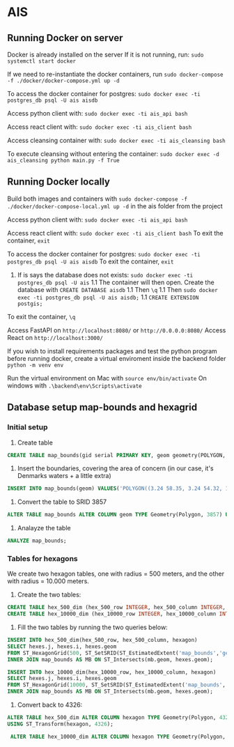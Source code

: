 # AIS

## Running Docker on server
Docker is already installed on the server
If it is not running, run: ```sudo systemctl start docker```

If we need to re-instantiate the docker containers, run 
```sudo docker-compose -f ./docker/docker-compose.yml up -d```

To access the docker container for postgres:
```sudo docker exec -ti postgres_db psql -U ais aisdb```

Access python client with: 
```sudo docker exec -ti ais_api bash```

Access react client with: 
```sudo docker exec -ti ais_client bash```

Access cleansing container with:
```sudo docker exec -ti ais_cleansing bash```

To execute cleansing without entering the container:
```sudo docker exec -d ais_cleansing python main.py -f True```

## Running Docker locally
Build both images and containers with ```sudo docker-compose -f ./docker/docker-compose-local.yml up -d``` in the ais folder from the project

Access python client with: 
```sudo docker exec -ti ais_api bash```

Access react client with: 
```sudo docker exec -ti ais_client bash```
To exit the container, ```exit```

To access the docker container for postgres:
```sudo docker exec -ti postgres_db psql -U ais aisdb```
To exit the container, ```exit```

1. If is says the database does not exists:
```sudo docker exec -ti postgres_db psql -U ais```
1.1 The container will then open. Create the database with ```CREATE DATABASE aisdb```
1.1 Then ```\q```
1.1 Then ```sudo docker exec -ti postgres_db psql -U ais aisdb;```
1.1 ```CREATE EXTENSION postgis;```

To exit the container, ```\q```

Access FastAPI on ```http://localhost:8080/``` or ```http://0.0.0.0:8080/```
Access React on ```http://localhost:3000/```

If you wish to install requirements packages and test the python program before running docker, create a virtual enviroment inside the backend folder
```python -m venv env```

Run the virtual environment on Mac with 
```source env/bin/activate```
On windows with ```.\backend\env\Scripts\activate```

## Database setup map-bounds and hexagrid
### Initial setup
1. Create table 
```SQL
CREATE TABLE map_bounds(gid serial PRIMARY KEY, geom geometry(POLYGON, 4326));
```

1. Insert the boundaries, covering the area of concern (in our case, it's Denmarks waters + a little extra)
```SQL
INSERT INTO map_bounds(geom) VALUES('POLYGON((3.24 58.35, 3.24 54.32, 16.49 54.32, 16.49 58.35, 3.24 58.35))');
```

1. Convert the table to SRID 3857 
```SQL
ALTER TABLE map_bounds ALTER COLUMN geom TYPE Geometry(Polygon, 3857) USING ST_Transform(geom, 3857); 
```

1. Analayze the table 
```SQL
ANALYZE map_bounds;
```

### Tables for hexagons
We create two hexagon tables, one with radius = 500 meters, and the other with radius = 10.000 meters.
1. Create the two tables:
```SQL
CREATE TABLE hex_500_dim (hex_500_row INTEGER, hex_500_column INTEGER, PRIMARY KEY(hex_500_row, hex_500_column), hexagon geometry);
CREATE TABLE hex_10000_dim (hex_10000_row INTEGER, hex_10000_column INTEGER, PRIMARY KEY(hex_10000_row, hex_10000_column), hexagon geometry);
```

1. Fill the two tables by running the two queries below:
``` SQL
INSERT INTO hex_500_dim(hex_500_row, hex_500_column, hexagon)
SELECT hexes.j, hexes.i, hexes.geom  
FROM ST_HexagonGrid(500, ST_SetSRID(ST_EstimatedExtent('map_bounds','geom'), 3857)) AS hexes  
INNER JOIN map_bounds AS MB ON ST_Intersects(mb.geom, hexes.geom);
```

``` SQL
INSERT INTO hex_10000_dim(hex_10000_row, hex_10000_column, hexagon)
SELECT hexes.j, hexes.i, hexes.geom  
FROM ST_HexagonGrid(10000, ST_SetSRID(ST_EstimatedExtent('map_bounds','geom'), 3857)) AS hexes  
INNER JOIN map_bounds AS MB ON ST_Intersects(mb.geom, hexes.geom);
```
1. Convert back to 4326:
 ```SQL
 ALTER TABLE hex_500_dim ALTER COLUMN hexagon TYPE Geometry(Polygon, 4326) 
 USING ST_Transform(hexagon, 4326);
 ```
 
```SQL
 ALTER TABLE hex_10000_dim ALTER COLUMN hexagon TYPE Geometry(Polygon, 4326) USING ST_Transform(hexagon, 4326);
 ```